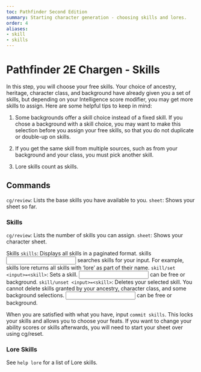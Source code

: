 ```yaml
---
toc: Pathfinder Second Edition
summary: Starting character generation - choosing skills and lores.
order: 4
aliases:
- skill
- skills
---
```


# Pathfinder 2E Chargen - Skills

In this step, you will choose your free skills. Your choice of ancestry, heritage, character class, and background have already given you a set of skills, but depending on your Intelligence score modifier, you may get more skills to assign. Here are some helpful tips to keep in mind:

1. Some backgrounds offer a skill choice instead of a fixed skill. If you chose a background with a skill choice, you may want to make this selection before you assign your free skills, so that you do not duplicate or double-up on skills.

2. If you get the same skill from multiple sources, such as from your background and your class, you must pick another skill.

3. Lore skills count as skills.


## Commands

`cg/review`: Lists the base skills you have available to you.
`sheet`: Shows your sheet so far.

### Skills
`cg/review`: Lists the number of skills you can assign.
`sheet`: Shows your character sheet.

Skills
`skills`: Displays all skills in a paginated format. skills <input> searches skills for your input. For example, skills lore returns all skills with ‘lore’ as part of their name.
`skill/set <input>=<skill>`: Sets a skill. <input> can be free or background. 
`skill/unset <input>=<skill>`: Deletes your selected skill. You cannot delete skills granted by your ancestry, character class, and some background selections. <input> can be free or background.

When you are satisfied with what you have, input `commit skills`. This locks your skills and allows you to choose your feats. If you want to change your ability scores or skills afterwards, you will need to start your sheet over using cg/reset.


### Lore Skills

See `help lore` for a list of Lore skills.